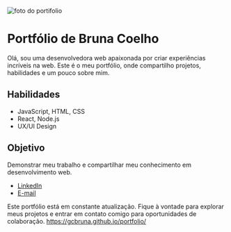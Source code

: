
![foto do portifolio](https://github.com/gcbruna/portfolio/assets/115025421/fb1ad33b-0862-4d03-a7a6-f921cf58ab41)
# Portfólio de Bruna Coelho

Olá, sou uma desenvolvedora web apaixonada por criar experiências incríveis na web.
Este é o meu portfólio, onde compartilho projetos, habilidades e um pouco sobre mim.

## Habilidades

- JavaScript, HTML, CSS
- React, Node.js
- UX/UI Design

## Objetivo

Demonstrar meu trabalho e compartilhar meu conhecimento em desenvolvimento web.

- [LinkedIn](https://www.linkedin.com/in/gcbruna/)
- [E-mail](mailto:bruhbg55@gmail.com)

Este portfólio está em constante atualização. Fique à vontade para explorar meus projetos e entrar em contato comigo para oportunidades de colaboração.
https://gcbruna.github.io/portfolio/
